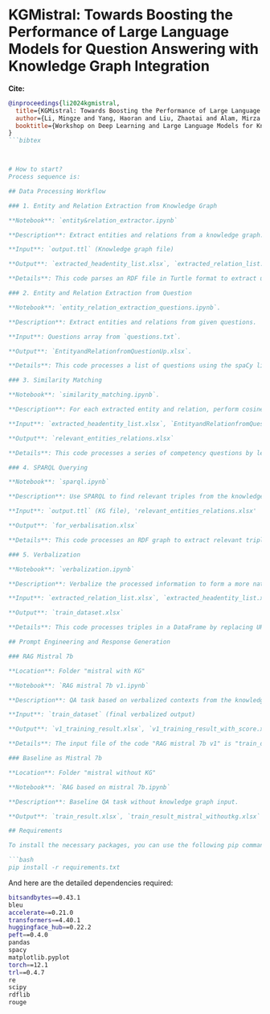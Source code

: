 # KGMistral: Towards Boosting the Performance of Large Language Models for Question Answering with Knowledge Graph Integration

**Cite:**
```bibtex
@inproceedings{li2024kgmistral,
  title={KGMistral: Towards Boosting the Performance of Large Language Models for Question Answering with Knowledge Graph Integration},
  author={Li, Mingze and Yang, Haoran and Liu, Zhaotai and Alam, Mirza Mohtashim and Sack, Harald and Gesese, Genet Asefa and others},
  booktitle={Workshop on Deep Learning and Large Language Models for Knowledge Graphs}
}
```bibtex



# How to start?
Process sequence is:

## Data Processing Workflow

### 1. Entity and Relation Extraction from Knowledge Graph

**Notebook**: `entity&relation_extractor.ipynb`  

**Description**: Extract entities and relations from a knowledge graph.

**Input**: `output.ttl` (Knowledge graph file)  

**Output**: `extracted_headentity_list.xlsx`, `extracted_relation_list.xlsx`  

**Details**: This code parses an RDF file in Turtle format to extract unique subject entities, their labels, and descriptions, storing this information in a pandas DataFrame which is then exported to an Excel file. Additionally, it extracts predicates used in the RDF graph, including their namespaces, and saves this information in another DataFrame, also exported to Excel. The namespaces are predefined and used to appropriately categorize predicates within the RDF data, ensuring accurate extraction and representation of relationships within the graph.

### 2. Entity and Relation Extraction from Question

**Notebook**: `entity_relation_extraction_questions.ipynb`.

**Description**: Extract entities and relations from given questions.  

**Input**: Questions array from `questions.txt`.

**Output**: `EntityandRelationfromQuestionUp.xlsx`.

**Details**: This code processes a list of questions using the spaCy library to extract named entities and predicate verbs. It utilizes a custom component to detect text within quotes and identifies noun phrases and verbs to determine the key entities and actions in each question. The extracted entities and predicate verbs are then stored in a pandas DataFrame, which is concatenated from individual results and finally exported to an Excel file for further analysis.

### 3. Similarity Matching

**Notebook**: `similarity_matching.ipynb`.

**Description**: For each extracted entity and relation, perform cosine similarity matching between words to identify the top 5 entities and the top 9 relations. For each question, perform cosine similarity matching between sentences to identify the top 8 entities with description information.  

**Input**: `extracted_headentity_list.xlsx`, `EntityandRelationfromQuestion.xlsx`, `extracted_relation_list.xlsx`, Questions array named as `texts`  

**Output**: `relevant_entities_relations.xlsx`

**Details**: This code processes a series of competency questions by leveraging BERT embeddings to find the most similar entities and relations, merging results from both word and sentence-level similarity matching. It initially uses BERT to encode and compute cosine similarity between question text and entity descriptions, identifying top similar entities, and then utilizes spaCy for relation similarity matching. Finally, it merges the results from sentence-level and word-level similarity analyses, removing duplicates to create a comprehensive list of relevant entities and relations, which is then saved to an Excel file for further use.

### 4. SPARQL Querying

**Notebook**: `sparql.ipynb`  

**Description**: Use SPARQL to find relevant triples from the knowledge graph.

**Input**: `output.ttl` (KG file), 'relevant_entities_relations.xlsx'

**Output**: `for_verbalisation.xlsx`

**Details**: This code processes an RDF graph to extract relevant triples based on given entity and relation URIs, and saves the results to an Excel file. It first initializes the RDF graph by loading a Turtle file and defines several SPARQL query templates for different scenarios to search head and tail entities. The script then iterates over a DataFrame containing entity and relation URIs, applying these SPARQL queries to find and collect relevant triples, which are subsequently stored in the DataFrame and exported to a new Excel file for further use.

### 5. Verbalization

**Notebook**: `verbalization.ipynb`  

**Description**: Verbalize the processed information to form a more natural language output. 

**Input**: `extracted_relation_list.xlsx`, `extracted_headentity_list.xlsx`, `output template.xlsx`  

**Output**: `train_dataset.xlsx` 

**Details**: This code processes triples in a DataFrame by replacing URIs with readable labels. It iterates through each row of the 'Found Triples' column, verifies and updates the format using supporting entity and relation DataFrames, and stores the processed triples in a new column 'Processed Triples'. If the format of any triple is invalid, it marks the corresponding row as 'Invalid format' and skips further processing for that row.

## Prompt Engineering and Response Generation

### RAG Mistral 7b

**Location**: Folder "mistral with KG"  

**Notebook**: `RAG mistral 7b v1.ipynb`  

**Description**: QA task based on verbalized contexts from the knowledge graph.  

**Input**: `train_dataset` (final verbalized output)  

**Output**: `v1_training_result.xlsx`, `v1_training_result_with_score.xlsx`

**Details**: The input file of the code "RAG mistral 7b v1" is "train_dataset" which is the output of Verbalization. After generating answers, the answers will be saved in "v1_training_result". For evaluation, use the file "v1_training_result" and the evaluation score of the result will be saved in "v1_training_result_with_score".

### Baseline as Mistral 7b

**Location**: Folder "mistral without KG"  

**Notebook**: `RAG based on mistral 7b.ipynb`  

**Description**: Baseline QA task without knowledge graph input.  

**Output**: `train_result.xlsx`, `train_result_mistral_withoutkg.xlsx`

## Requirements

To install the necessary packages, you can use the following pip command after cloning the repository:

```bash
pip install -r requirements.txt
```

And here are the detailed dependencies required:
```bash
bitsandbytes==0.43.1
bleu
accelerate==0.21.0
transformers==4.40.1
huggingface_hub==0.22.2
peft==0.4.0
pandas
spacy
matplotlib.pyplot
torch==12.1
trl==0.4.7
re
scipy
rdflib
rouge
```
